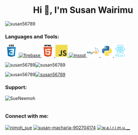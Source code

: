 <h1 align="center">Hi 👋, I'm Susan Wairimu</h1>

<p align="left"> <img src="https://komarev.com/ghpvc/?username=susan56789&label=Profile%20views&color=ff69b4&style=plastic" alt="susan56789" /> </p>
<!---
<p align="left"> <a href="https://twitter.com/nimoh_sue" target="blank"><img src="https://img.shields.io/twitter/follow/nimoh_sue?logo=twitter&style=for-the-badge" alt="nimoh_sue" /></a> </p>
--->


<h3 align="left">Languages and Tools:</h3>
<p align="left"> <a href="https://www.w3schools.com/css/" target="_blank"> <img src="https://raw.githubusercontent.com/devicons/devicon/master/icons/css3/css3-original-wordmark.svg" alt="css3" width="40" height="40"/> </a> <a href="https://firebase.google.com/" target="_blank"> <img src="https://www.vectorlogo.zone/logos/firebase/firebase-icon.svg" alt="firebase" width="40" height="40"/> </a> <a href="https://www.w3.org/html/" target="_blank"> <img src="https://raw.githubusercontent.com/devicons/devicon/master/icons/html5/html5-original-wordmark.svg" alt="html5" width="40" height="40"/> </a> <a href="https://developer.mozilla.org/en-US/docs/Web/JavaScript" target="_blank"> <img src="https://raw.githubusercontent.com/devicons/devicon/master/icons/javascript/javascript-original.svg" alt="javascript" width="40" height="40"/> </a> <a href="https://www.microsoft.com/en-us/sql-server" target="_blank"> <img src="https://www.svgrepo.com/show/303229/microsoft-sql-server-logo.svg" alt="mssql" width="40" height="40"/> </a> <a href="https://www.mysql.com/" target="_blank"> <img src="https://raw.githubusercontent.com/devicons/devicon/master/icons/mysql/mysql-original-wordmark.svg" alt="mysql" width="40" height="40"/> </a> <a href="https://www.python.org" target="_blank"> <img src="https://raw.githubusercontent.com/devicons/devicon/master/icons/python/python-original.svg" alt="python" width="40" height="40"/> </a> <a href="https://reactjs.org/" target="_blank"> <img src="https://raw.githubusercontent.com/devicons/devicon/master/icons/react/react-original-wordmark.svg" alt="react" width="40" height="40"/> </a> </p>

<p><img align="left" src="https://github-readme-stats.vercel.app/api/top-langs?username=susan56789&show_icons=true&locale=en&layout=compact&theme=dark&count_private=true" alt="susan56789" /></p>

<p>&nbsp;<img align="left" src="https://github-readme-stats.vercel.app/api?username=susan56789&show_icons=true&locale=en&theme=dark&count_private=true" alt="susan56789" /></p>

<p><img align="left" src="https://github-readme-streak-stats.herokuapp.com/?user=susan56789&theme=dark&count_private=true" alt="susan56789" /></p>



<p align="left"> <a href="https://github.com/ryo-ma/github-profile-trophy"><img src="https://github-profile-trophy.vercel.app/?username=susan56789&theme=dracula&count_private=true" alt="susan56789" /></a> </p>



<h3 align="left">Support:</h3>
<p ><a href="https://www.buymeacoffee.com/SueNeemoh"> <img align="left" src="https://cdn.buymeacoffee.com/buttons/v2/default-yellow.png" height="50" width="210" alt="SueNeemoh" /></a></p><br><br>


<h3 align="left">Connect with me:</h3>
<p align="left">
<a href="https://twitter.com/nimoh_sue" target="blank"><img align="center" src="https://raw.githubusercontent.com/rahuldkjain/github-profile-readme-generator/master/src/images/icons/Social/twitter.svg" alt="nimoh_sue" height="30" width="40" /></a>
<a href="https://linkedin.com/in/susan-macharia-902704174" target="blank"><img align="center" src="https://raw.githubusercontent.com/rahuldkjain/github-profile-readme-generator/master/src/images/icons/Social/linked-in-alt.svg" alt="susan-macharia-902704174" height="30" width="40" /></a>
<a href="https://instagram.com/w.a.i.r.i.m.u.__" target="blank"><img align="center" src="https://raw.githubusercontent.com/rahuldkjain/github-profile-readme-generator/master/src/images/icons/Social/instagram.svg" alt="w.a.i.r.i.m.u.__" height="30" width="40" /></a>
</p>

